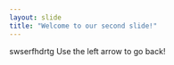 ```yaml
---
layout: slide
title: "Welcome to our second slide!"
---
```

swserfhdrtg
Use the left arrow to go back!
